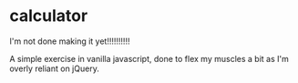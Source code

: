 # calculator
I'm not done making it yet!!!!!!!!!!

A simple exercise in vanilla javascript, done to flex my muscles a bit as I'm overly reliant on jQuery. 

